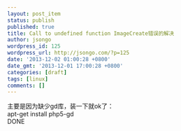 ```yaml
---
layout: post_item
status: publish
published: true
title: Call to undefined function ImageCreate错误的解决
author: jsongo
wordpress_id: 125
wordpress_url: http://jsongo.com/?p=125
date: '2013-12-02 01:00:28 +0800'
date_gmt: '2013-12-01 17:00:28 +0800'
categories: [draft]
tags: [linux]
comments: []
---
```

主要是因为缺少gd库，装一下就ok了：  
apt-get install php5-gd  
DONE  
